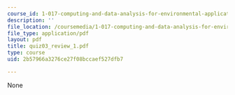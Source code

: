 ```yaml
---
course_id: 1-017-computing-and-data-analysis-for-environmental-applications-fall-2003
description: ''
file_location: /coursemedia/1-017-computing-and-data-analysis-for-environmental-applications-fall-2003/2b57966a3276ce27f08bccaef527dfb7_quiz03_review_1.pdf
file_type: application/pdf
layout: pdf
title: quiz03_review_1.pdf
type: course
uid: 2b57966a3276ce27f08bccaef527dfb7

---
```

None